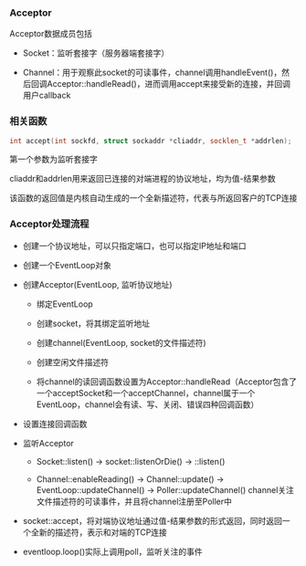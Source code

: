 ### Acceptor

Acceptor数据成员包括

* Socket：监听套接字（服务器端套接字）

* Channel：用于观察此socket的可读事件，channel调用handleEvent()，然后回调Acceptor::handleRead()，进而调用accept来接受新的连接，并回调用户callback

### 相关函数

```c++
int accept(int sockfd, struct sockaddr *cliaddr, socklen_t *addrlen);
```

第一个参数为监听套接字

cliaddr和addrlen用来返回已连接的对端进程的协议地址，均为值-结果参数

该函数的返回值是内核自动生成的一个全新描述符，代表与所返回客户的TCP连接

### Acceptor处理流程

* 创建一个协议地址，可以只指定端口，也可以指定IP地址和端口

* 创建一个EventLoop对象

* 创建Acceptor(EventLoop, 监听协议地址) 

    * 绑定EventLoop

    * 创建socket，将其绑定监听地址

    * 创建channel(EventLoop, socket的文件描述符)

    * 创建空闲文件描述符

    * 将channel的读回调函数设置为Acceptor::handleRead（Acceptor包含了一个acceptSocket和一个acceptChannel，channel属于一个EventLoop，channel会有读、写、关闭、错误四种回调函数）

* 设置连接回调函数

* 监听Acceptor

    * Socket::listen() → socket::listenOrDie() → ::listen()

    * Channel::enableReading() → Channel::update() → EventLoop::updateChannel() → Poller::updateChannel() channel关注文件描述符的可读事件，并且将channel注册至Poller中

* socket::accept，将对端协议地址通过值-结果参数的形式返回，同时返回一个全新的描述符，表示和对端的TCP连接

* eventloop.loop()实际上调用poll，监听关注的事件